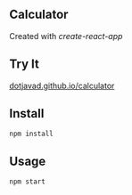 Calculator
---

Created with *create-react-app*


Try It
---

[dotjavad.github.io/calculator](https://dotjavad.github.io/calculator/)



Install
---

`npm install`



Usage
---

`npm start`
